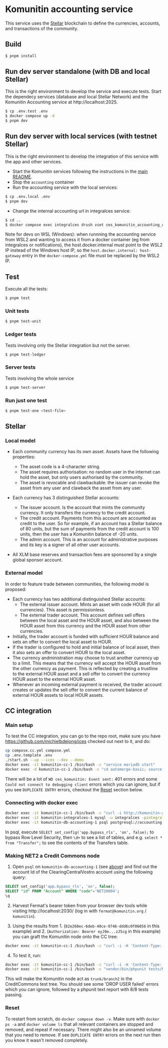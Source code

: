 # Komunitin accounting service

This service uses the [Stellar](https://stellar.org) blockchain to define the currencies, accounts, and transactions of the community.

## Build
```bash
$ pnpm install
```

## Run dev server standalone (with DB and local Stellar)
This is the right environment to develop the service and execute tests. Start the dependecy services (database and local Stellar Network) and the Komunitin Accounting service at http://localhost:2025.
```bash
$ cp .env.test .env
$ docker compose up -d
$ pnpm dev
```

## Run dev server with local services (with testnet Stellar)
This is the right environment to develop the integration of this service with the app and other services. 
- Start the Komunitin services following the instructions in the [main README](../README.md).
- Stop the `accounting` container
- Run the accounting service with the local services:
```bash
$ cp .env.local .env
$ pnpm dev
```
- Change the internal accounting url in integralces service:
```bash
$ cd ..
$ docker compose exec integralces drush vset ces_komunitin_accounting_url_internal http://host.docker.internal:2025 
```

Note for devs on WSL (Windows): when runnning the accounting service from WSL2 and wanting to access it from a docker container (eg from integralces or notifications), the host.docker.internal must point to the WSL2 IP instead of the Windows host IP, so the `host.docker.internal: host-gateway` entry in the `docker-compose.yml` file must be replaced by the WSL2 IP.

## Test
Execute all the tests:
```bash
$ pnpm test
```
### Unit tests
```bash
$ pnpm test-unit
```

### Ledger tests
Tests involving only the Stellar integration but not the server.
```bash
$ pnpm test-ledger
```
### Server tests
Tests involving the whole service
```bash
$ pnpm test-server
```

### Run just one test
```bash
$ pnpm test-one <test-file>
```

## Stellar


### Local model
 - Each community currency has its own asset. Assets have the following properties:
   - The asset code is a 4-character string.
   - The asset requires authorisation: no random user in the internet can hold the asset, but only users authorised by the community.
   - The asset is revocable and clawbackable: the issuer can revoke the asset from any user and clawback the asset from any user.

 - Each currency has 3 distinguished Stellar accounts:
   - The issuer account. Is the account that mints the community currency. It only transfers the currency to the credit account.
   - The credit account. Payments from this account are accounted as credit to the user. So for example, if an account has a Stellar balance of 80 units, but the sum of payments from the credit account is 100 units, then the user has a Komunitin balance of -20 units.
   - The admin account. This is an account for administrative purposes and its key is a signer of all other user accounts.

- All XLM base reserves and transaction fees are sponsored by a single global sponsor account.

### External model
In order to feature trade between communities, the following model is proposed:
  - Each currency has two additional distinguished Stellar accounts:
    - The external issuer account. Mints an asset with code HOUR (for all currencies). This asset is permissionless.
    - The external trader account. This account defines sell offers between the local asset and the HOUR asset, and also between the HOUR asset from this currency and the HOUR asset from other currencies.
  - Initially, the trader account is funded with sufficient HOUR balance and sets an offer to convert the local asset to HOUR.
  - If the trader is configured to hold and initial balance of local asset, then it also sets an offer to convert HOUR to the local asset.
  - The currency andministration may choose to trust another currency up to a limit. This means that the currency will accept the HOUR asset from the other currency as payment. This is reflected by creating a trustline to the external HOUR asset and a sell offer to convert the currency HOUR asset to the external HOUR asset.
  - Whenever an incoming external payment is received, the trader account creates or updates the sell offer to convert the current balance of external HOUR assets to local HOUR assets.

## CC integration
### Main setup
To test the CC integration, you can go to the repo root, make sure you have https://github.com/michielbdejong/ices checked out next to it, and do:
```sh
cp compose.cc.yml compose.yml
cp .env.template .env
./start.sh --up --ices --dev --demo
docker exec -it komunitin-cc-1 /bin/bash -c "service mariadb start"
docker exec -d komunitin-cc-1 /bin/bash -c "cd automerge-basic; source ~/.bashrc; npm start"
```
There will be a lot of `WD ces_komunitin: Event sent:` 401 errors and some `Could not connect to debugging client` errors which you can ignore, but if you see `DUPLICATE ENTRY` errors, checkout the [Reset](#reset) section below.

### Connecting with docker exec
```sh
docker exec -it komunitin-cc-1 /bin/bash -c "curl -i http://komunitin-accounting-1:2025/"
docker exec -it komunitin-integralces-1 mysql -u integralces -pintegralces -h komunitin-db-integralces-1 integralces
docker exec -it komunitin-db-accounting-1 psql postgresql://accounting:accounting@localhost:5432/accounting
```
In psql, execute `SELECT set_config('app.bypass_rls', 'on', false);` to bypass Row Level Security, then `\d+` to see a list of tables, and e.g. `select * from "Transfer";` to see the contents of the Transfers table.

### Making NET2 a Credit Commons node
1. Open `psql` on `komunitin-db-accounting-1` (see [above](#connecting-with-docker-exec)) and find out the account Id of the ClearingCentralVostro account using the following query:
```sql
SELECT set_config('app.bypass_rls', 'on', false);
SELECT "id" FROM "Account" WHERE "code"='NET20004';
\q
```

2. Harvest Fermat's bearer token from your browser dev tools while visiting http://localhost:2030/ (log in with `fermat@komunitin.org` / `komunitin`).

3. Using the results from 1. (`82e260ec-6deb-40ce-9746-ddd6c0f06056` in this example) and 2. (`Authorization: Bearer eyJ0e...zJ5cg` in this example) you can graft the Komunitin node onto the CC tree:
```sh
docker exec -it komunitin-cc-1 /bin/bash -c "curl -i -H 'Content-Type: application/json' -H 'Authorization: Bearer eyJ0eXAiOiJKV1QiLCJhbGciOiJSUzI1NiJ9.eyJpZCI6IjQzMzdkMzUyZjlmOTJkODE4YTRlYWYyOGUwMDE5MzA5NGEwZTkyMzkiLCJqdGkiOiI0MzM3ZDM1MmY5ZjkyZDgxOGE0ZWFmMjhlMDAxOTMwOTRhMGU5MjM5IiwiaXNzIjoiaHR0cDpcL1wvbG9jYWxob3N0OjIwMjlcLyIsImF1ZCI6ImtvbXVuaXRpbi1hcHAiLCJzdWIiOiI4IiwiZXhwIjoxNzQzNjcyNDUzLCJpYXQiOjE3NDM2Njg4NTMsInRva2VuX3R5cGUiOiJiZWFyZXIiLCJzY29wZSI6ImtvbXVuaXRpbl9zb2NpYWwga29tdW5pdGluX2FjY291bnRpbmcgZW1haWwgb2ZmbGluZV9hY2Nlc3Mgb3BlbmlkIHByb2ZpbGUifQ.kATdD6OenvjRkzCBKcFRC69T_Z_E-wfazrfeDVaDl8vNFnR9G-HdEoaBNKMc-ftFWflgiLEIcOkU3GikoDbnznFjCaLBkH48h4y_8kT4GxuJs3UtQGucjH2At4Iiijvk9wf_I1cxh7PoX30fhDnOPWxhmEgQoOPP-ZvpQX4qcqixAqgvIHBSzKsCLSvNxYLaT0SNNFcRHEv2Bq6ko_wtQfbFnLK_xufPSAKx4eOkShQENblTqSQI6tdRc6B3neIOw5ZT9nJUKjkSVDZEGlnpDuV7uAnqxX8Fmy3ZRERZJriTfC28PsgMd2tGtdPeAGgkukZyUAr88-Jy2IDDTzJ5cg' -X POST -d'{\"data\":{\"attributes\":{\"ccNodeName\":\"trunk\",\"lastHash\":\"trunk\",\"vostroId\":\"82e260ec-6deb-40ce-9746-ddd6c0f06056\"},\"relationships\":{\"vostro\":{\"data\":{\"type\":\"account\",\"id\":\"82e260ec-6deb-40ce-9746-ddd6c0f06056\"}}}}}' http://komunitin-accounting-1:2025/NET2/creditCommonsNodes"
```
4. To test it, run:
```sh
docker exec -it komunitin-cc-1 /bin/bash -c "curl -i -H 'Content-Type: application/json' -H 'cc-node: trunk' -H 'last-hash: trunk' http://komunitin-accounting-1:2025/NET2/cc/"
docker exec -it komunitin-cc-1 /bin/bash -c "vendor/bin/phpunit tests/MultiNodeTest.php"
```
This will make the Komunitin node act as `trunk/branch2` in the CreditCommons test tree. You should see some 'DROP USER failed' errors which you can ignore, followed by a phpunit text report with 8/8 tests passing.

### Reset
To  restart from scratch, do `docker compose down -v`. Make sure with `docker ps -a` and `docker volume ls` that all relevant containers are stopped and removed, and repeat if necessary. There might also be an unnamed volume that you need to remove. If see `DUPLICATE ENTRY` errors on the next run then you know it wasn't removed completely.